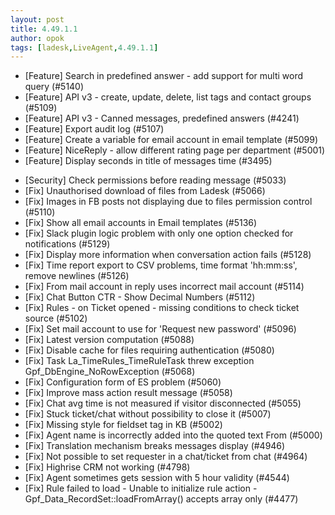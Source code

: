 ```yaml
---
layout: post
title: 4.49.1.1
author: opok
tags: [ladesk,LiveAgent,4.49.1.1]
---
```


- [Feature] Search in predefined answer - add support for multi word query (#5140)
- [Feature] API v3 - create, update, delete, list tags and contact groups (#5109)
- [Feature] API v3 - Canned messages, predefined answers (#4241)
- [Feature] Export audit log (#5107)
- [Feature] Create a variable for email account in email template (#5099)
- [Feature] NiceReply - allow different rating page per department (#5001)
- [Feature] Display seconds in title of messages time (#3495)

<!--more--> 

- [Security] Check permissions before reading message (#5033)
- [Fix] Unauthorised download of files from Ladesk (#5066)
- [Fix] Images in FB posts not displaying due to files permission control (#5110)
- [Fix] Show all email accounts in Email templates (#5136)
- [Fix] Slack plugin logic problem with only one option checked for notifications (#5129)
- [Fix] Display more information when conversation action fails (#5128)
- [Fix] Time report export to CSV problems, time format 'hh:mm:ss', remove newlines (#5126)
- [Fix] From mail account in reply uses incorrect mail account (#5114)
- [Fix] Chat Button CTR - Show Decimal Numbers (#5112)
- [Fix] Rules - on Ticket opened - missing conditions to check ticket source (#5102)
- [Fix] Set mail account to use for 'Request new password' (#5096)
- [Fix] Latest version computation (#5088)
- [Fix] Disable cache for files requiring authentication (#5080)
- [Fix] Task La_TimeRules_TimeRuleTask threw exception Gpf_DbEngine_NoRowException (#5068)
- [Fix] Configuration form of ES problem (#5060)
- [Fix] Improve mass action result message (#5058)
- [Fix] Chat avg time is not measured if visitor disconnected (#5055)
- [Fix] Stuck ticket/chat without possibility to close it (#5007)
- [Fix] Missing style for fieldset tag in KB (#5002)
- [Fix] Agent name is incorrectly added into the quoted text From (#5000)
- [Fix] Translation mechanism breaks messages display (#4946)
- [Fix] Not possible to set requester in a chat/ticket from chat (#4964)
- [Fix] Highrise CRM not working (#4798)
- [Fix] Agent sometimes gets session with 5 hour validity (#4544)
- [Fix] Rule failed to load - Unable to initialize rule action - Gpf_Data_RecordSet::loadFromArray() accepts array only (#4477)
